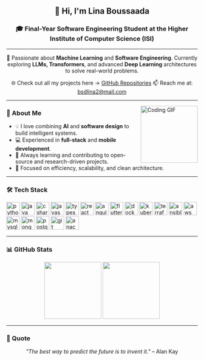 <h2 align="center">👋 Hi, I'm Lina Boussaada</h2>
<h3 align="center">🎓 Final-Year Software Engineering Student at the Higher Institute of Computer Science (ISI)</h3>

---

<p align="center">
🚀 Passionate about <b>Machine Learning</b> and <b>Software Engineering</b>.  
Currently exploring <b>LLMs, Transformers</b>, and advanced <b>Deep Learning</b> architectures to solve real-world problems.
</p>

<p align="center">
🌐 Check out all my projects here → <a href="https://github.com/LinaBoussaada?tab=repositories" target="_blank">GitHub Repositories</a>  
📫 Reach me at: <a href="mailto:bsdlina2@mail.com">bsdlina2@mail.com</a>
</p>

---

<img align="right" height="150" src="https://i.imgflip.com/65efzo.gif" alt="Coding GIF" />

### 🧠 About Me
- 💡 I love combining **AI** and **software design** to build intelligent systems.  
- 💻 Experienced in **full-stack** and **mobile development**.  
- 🔬 Always learning and contributing to open-source and research-driven projects.  
- 🎯 Focused on efficiency, scalability, and clean architecture.  

---

### 🛠️ Tech Stack
<div align="left">
  <img src="https://cdn.jsdelivr.net/gh/devicons/devicon/icons/python/python-original.svg" height="35" alt="python" />
  <img src="https://cdn.jsdelivr.net/gh/devicons/devicon/icons/java/java-original.svg" height="35" alt="java" />
  <img src="https://cdn.jsdelivr.net/gh/devicons/devicon/icons/csharp/csharp-original.svg" height="35" alt="csharp" />
  <img src="https://cdn.jsdelivr.net/gh/devicons/devicon/icons/javascript/javascript-original.svg" height="35" alt="javascript" />
  <img src="https://cdn.jsdelivr.net/gh/devicons/devicon/icons/typescript/typescript-original.svg" height="35" alt="typescript" />
  <img src="https://cdn.jsdelivr.net/gh/devicons/devicon/icons/react/react-original.svg" height="35" alt="react" />
  <img src="https://cdn.jsdelivr.net/gh/devicons/devicon/icons/angularjs/angularjs-original.svg" height="35" alt="angular" />
  <img src="https://cdn.jsdelivr.net/gh/devicons/devicon/icons/flutter/flutter-original.svg" height="35" alt="flutter" />
  <img src="https://cdn.jsdelivr.net/gh/devicons/devicon/icons/docker/docker-original.svg" height="35" alt="docker" />
  <img src="https://cdn.jsdelivr.net/gh/devicons/devicon/icons/kubernetes/kubernetes-plain.svg" height="35" alt="kubernetes" />
  <img src="https://cdn.jsdelivr.net/gh/devicons/devicon/icons/terraform/terraform-original.svg" height="35" alt="terraform" />
  <img src="https://cdn.jsdelivr.net/gh/devicons/devicon/icons/ansible/ansible-original.svg" height="35" alt="ansible" />
  <img src="https://cdn.jsdelivr.net/gh/devicons/devicon/icons/amazonwebservices/amazonwebservices-original.svg" height="35" alt="aws" />
  <img src="https://cdn.jsdelivr.net/gh/devicons/devicon/icons/mysql/mysql-original.svg" height="35" alt="mysql" />
  <img src="https://cdn.jsdelivr.net/gh/devicons/devicon/icons/mongodb/mongodb-original.svg" height="35" alt="mongodb" />
  <img src="https://cdn.jsdelivr.net/gh/devicons/devicon/icons/postgresql/postgresql-original.svg" height="35" alt="postgresql" />
  <img src="https://cdn.jsdelivr.net/gh/devicons/devicon/icons/git/git-original.svg" height="35" alt="git" />
  <img src="https://cdn.jsdelivr.net/gh/devicons/devicon/icons/anaconda/anaconda-original.svg" height="35" alt="anaconda" />
</div>


---

### 📊 GitHub Stats
<p align="center">
  <img height="150" src="https://github-readme-stats.vercel.app/api?username=LinaBoussaada&show_icons=true&theme=radical" />
  <img height="150" src="https://github-readme-stats.vercel.app/api/top-langs/?username=LinaBoussaada&layout=compact&theme=radical" />
</p>

---

### 🌟 Quote
<p align="center"><i>"The best way to predict the future is to invent it."</i> – Alan Kay</p>

